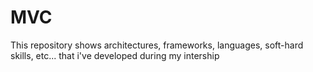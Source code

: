# MVC
This repository shows architectures, frameworks, languages, soft-hard skills, etc... that i've developed during my intership

